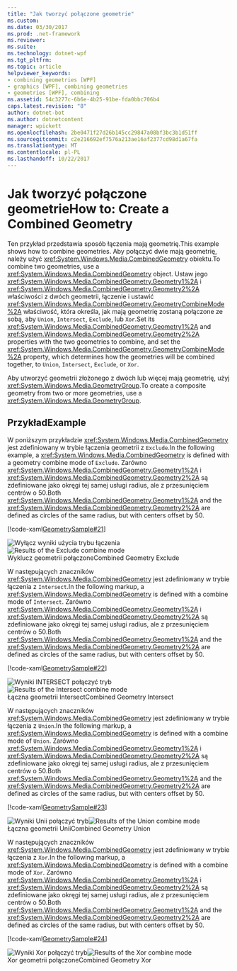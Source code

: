 ```yaml
---
title: "Jak tworzyć połączone geometrie"
ms.custom: 
ms.date: 03/30/2017
ms.prod: .net-framework
ms.reviewer: 
ms.suite: 
ms.technology: dotnet-wpf
ms.tgt_pltfrm: 
ms.topic: article
helpviewer_keywords:
- combining geometries [WPF]
- graphics [WPF], combining geometries
- geometries [WPF], combining
ms.assetid: 54c3277c-6b6e-4b25-91be-fda0bbc706b4
caps.latest.revision: "8"
author: dotnet-bot
ms.author: dotnetcontent
manager: wpickett
ms.openlocfilehash: 2be0471f27d26b145cc29847a08bf3bc3b1d51ff
ms.sourcegitcommit: c2e216692ef7576a213ae16af2377cd98d1a67fa
ms.translationtype: MT
ms.contentlocale: pl-PL
ms.lasthandoff: 10/22/2017
---
```

# <a name="how-to-create-a-combined-geometry"></a><span data-ttu-id="8ac3b-102">Jak tworzyć połączone geometrie</span><span class="sxs-lookup"><span data-stu-id="8ac3b-102">How to: Create a Combined Geometry</span></span>
<span data-ttu-id="8ac3b-103">Ten przykład przedstawia sposób łączenia mają geometrię.</span><span class="sxs-lookup"><span data-stu-id="8ac3b-103">This example shows how to combine geometries.</span></span> <span data-ttu-id="8ac3b-104">Aby połączyć dwie mają geometrię, należy użyć <xref:System.Windows.Media.CombinedGeometry> obiektu.</span><span class="sxs-lookup"><span data-stu-id="8ac3b-104">To combine two geometries, use a <xref:System.Windows.Media.CombinedGeometry> object.</span></span> <span data-ttu-id="8ac3b-105">Ustaw jego <xref:System.Windows.Media.CombinedGeometry.Geometry1%2A> i <xref:System.Windows.Media.CombinedGeometry.Geometry2%2A> właściwości z dwóch geometrii, łączenie i ustawić <xref:System.Windows.Media.CombinedGeometry.GeometryCombineMode%2A> właściwość, która określa, jak mają geometrię zostaną połączone ze sobą, aby `Union`, `Intersect`, `Exclude`, lub `Xor`.</span><span class="sxs-lookup"><span data-stu-id="8ac3b-105">Set its <xref:System.Windows.Media.CombinedGeometry.Geometry1%2A> and <xref:System.Windows.Media.CombinedGeometry.Geometry2%2A> properties  with the two geometries to combine, and set the <xref:System.Windows.Media.CombinedGeometry.GeometryCombineMode%2A> property, which determines how the geometries will be combined together, to `Union`, `Intersect`, `Exclude`, or `Xor`.</span></span>  
  
 <span data-ttu-id="8ac3b-106">Aby utworzyć geometrii złożonego z dwóch lub więcej mają geometrię, użyj <xref:System.Windows.Media.GeometryGroup>.</span><span class="sxs-lookup"><span data-stu-id="8ac3b-106">To create a composite geometry from two or more geometries, use a <xref:System.Windows.Media.GeometryGroup>.</span></span>  
  
## <a name="example"></a><span data-ttu-id="8ac3b-107">Przykład</span><span class="sxs-lookup"><span data-stu-id="8ac3b-107">Example</span></span>  
 <span data-ttu-id="8ac3b-108">W poniższym przykładzie <xref:System.Windows.Media.CombinedGeometry> jest zdefiniowany w trybie łączenia geometrii z `Exclude`.</span><span class="sxs-lookup"><span data-stu-id="8ac3b-108">In the following example, a <xref:System.Windows.Media.CombinedGeometry> is defined with a geometry combine mode of `Exclude`.</span></span>  <span data-ttu-id="8ac3b-109">Zarówno <xref:System.Windows.Media.CombinedGeometry.Geometry1%2A> i <xref:System.Windows.Media.CombinedGeometry.Geometry2%2A> są zdefiniowane jako okręgi tej samej usługi radius, ale z przesunięciem centrów o 50.</span><span class="sxs-lookup"><span data-stu-id="8ac3b-109">Both <xref:System.Windows.Media.CombinedGeometry.Geometry1%2A> and the <xref:System.Windows.Media.CombinedGeometry.Geometry2%2A> are defined as circles of the same radius, but with centers offset by 50.</span></span>  
  
 [!code-xaml[GeometrySample#21](../../../../samples/snippets/csharp/VS_Snippets_Wpf/GeometrySample/CS/combininggeometriesexample.xaml#21)]  
  
 <span data-ttu-id="8ac3b-110">![Wyłącz wyniki użycia trybu łączenia](../../../../docs/framework/wpf/graphics-multimedia/media/mil-task-combined-geometry-exclude.PNG "mil_task_combined_geometry_exclude")</span><span class="sxs-lookup"><span data-stu-id="8ac3b-110">![Results of the Exclude combine mode](../../../../docs/framework/wpf/graphics-multimedia/media/mil-task-combined-geometry-exclude.PNG "mil_task_combined_geometry_exclude")</span></span>  
<span data-ttu-id="8ac3b-111">Wyklucz geometrii połączone</span><span class="sxs-lookup"><span data-stu-id="8ac3b-111">Combined Geometry Exclude</span></span>  
  
 <span data-ttu-id="8ac3b-112">W następujących znaczników <xref:System.Windows.Media.CombinedGeometry> jest zdefiniowany w trybie łączenia z `Intersect`.</span><span class="sxs-lookup"><span data-stu-id="8ac3b-112">In the following markup, a <xref:System.Windows.Media.CombinedGeometry> is defined with a combine mode of `Intersect`.</span></span>  <span data-ttu-id="8ac3b-113">Zarówno <xref:System.Windows.Media.CombinedGeometry.Geometry1%2A> i <xref:System.Windows.Media.CombinedGeometry.Geometry2%2A> są zdefiniowane jako okręgi tej samej usługi radius, ale z przesunięciem centrów o 50.</span><span class="sxs-lookup"><span data-stu-id="8ac3b-113">Both <xref:System.Windows.Media.CombinedGeometry.Geometry1%2A> and the <xref:System.Windows.Media.CombinedGeometry.Geometry2%2A> are defined as circles of the same radius, but with centers offset by 50.</span></span>  
  
 [!code-xaml[GeometrySample#22](../../../../samples/snippets/csharp/VS_Snippets_Wpf/GeometrySample/CS/combininggeometriesexample.xaml#22)]  
  
 <span data-ttu-id="8ac3b-114">![Wyniki INTERSECT połączyć tryb](../../../../docs/framework/wpf/graphics-multimedia/media/mil-task-combined-geometry-intersect.PNG "mil_task_combined_geometry_intersect")</span><span class="sxs-lookup"><span data-stu-id="8ac3b-114">![Results of the Intersect combine mode](../../../../docs/framework/wpf/graphics-multimedia/media/mil-task-combined-geometry-intersect.PNG "mil_task_combined_geometry_intersect")</span></span>  
<span data-ttu-id="8ac3b-115">Łączna geometrii Intersect</span><span class="sxs-lookup"><span data-stu-id="8ac3b-115">Combined Geometry Intersect</span></span>  
  
 <span data-ttu-id="8ac3b-116">W następujących znaczników <xref:System.Windows.Media.CombinedGeometry> jest zdefiniowany w trybie łączenia z `Union`.</span><span class="sxs-lookup"><span data-stu-id="8ac3b-116">In the following markup, a <xref:System.Windows.Media.CombinedGeometry> is defined with a combine mode of `Union`.</span></span>  <span data-ttu-id="8ac3b-117">Zarówno <xref:System.Windows.Media.CombinedGeometry.Geometry1%2A> i <xref:System.Windows.Media.CombinedGeometry.Geometry2%2A> są zdefiniowane jako okręgi tej samej usługi radius, ale z przesunięciem centrów o 50.</span><span class="sxs-lookup"><span data-stu-id="8ac3b-117">Both <xref:System.Windows.Media.CombinedGeometry.Geometry1%2A> and the <xref:System.Windows.Media.CombinedGeometry.Geometry2%2A> are defined as circles of the same radius, but with centers offset by 50.</span></span>  
  
 [!code-xaml[GeometrySample#23](../../../../samples/snippets/csharp/VS_Snippets_Wpf/GeometrySample/CS/combininggeometriesexample.xaml#23)]  
  
 <span data-ttu-id="8ac3b-118">![Wyniki Unii połączyć tryb](../../../../docs/framework/wpf/graphics-multimedia/media/mil-task-combined-geometry-union.PNG "mil_task_combined_geometry_union")</span><span class="sxs-lookup"><span data-stu-id="8ac3b-118">![Results of the Union combine mode](../../../../docs/framework/wpf/graphics-multimedia/media/mil-task-combined-geometry-union.PNG "mil_task_combined_geometry_union")</span></span>  
<span data-ttu-id="8ac3b-119">Łączna geometrii Unii</span><span class="sxs-lookup"><span data-stu-id="8ac3b-119">Combined Geometry Union</span></span>  
  
 <span data-ttu-id="8ac3b-120">W następujących znaczników <xref:System.Windows.Media.CombinedGeometry> jest zdefiniowany w trybie łączenia z `Xor`.</span><span class="sxs-lookup"><span data-stu-id="8ac3b-120">In the following markup, a <xref:System.Windows.Media.CombinedGeometry> is defined with a combine mode of `Xor`.</span></span>  <span data-ttu-id="8ac3b-121">Zarówno <xref:System.Windows.Media.CombinedGeometry.Geometry1%2A> i <xref:System.Windows.Media.CombinedGeometry.Geometry2%2A> są zdefiniowane jako okręgi tej samej usługi radius, ale z przesunięciem centrów o 50.</span><span class="sxs-lookup"><span data-stu-id="8ac3b-121">Both <xref:System.Windows.Media.CombinedGeometry.Geometry1%2A> and the <xref:System.Windows.Media.CombinedGeometry.Geometry2%2A> are defined as circles of the same radius, but with centers offset by 50.</span></span>  
  
 [!code-xaml[GeometrySample#24](../../../../samples/snippets/csharp/VS_Snippets_Wpf/GeometrySample/CS/combininggeometriesexample.xaml#24)]  
  
 <span data-ttu-id="8ac3b-122">![Wyniki Xor połączyć tryb](../../../../docs/framework/wpf/graphics-multimedia/media/mil-task-combined-geometry-xor.PNG "mil_task_combined_geometry_xor")</span><span class="sxs-lookup"><span data-stu-id="8ac3b-122">![Results of the Xor combine mode](../../../../docs/framework/wpf/graphics-multimedia/media/mil-task-combined-geometry-xor.PNG "mil_task_combined_geometry_xor")</span></span>  
<span data-ttu-id="8ac3b-123">Xor geometrii połączone</span><span class="sxs-lookup"><span data-stu-id="8ac3b-123">Combined Geometry Xor</span></span>
